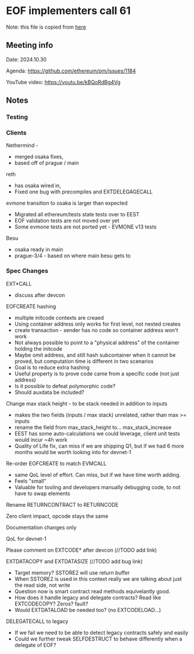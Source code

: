 # EOF implementers call 61

Note: this file is copied from [here](https://github.com/ethereum/pm/issues/1184#issuecomment-2447633714) 

## Meeting info

Date: 2024.10.30

Agenda: https://github.com/ethereum/pm/issues/1184

YouTube video: https://youtu.be/kBQoRdBg4Vg

## Notes


### Testing

### Clients

Nethermind -
 - merged osaka fixes,
 - based off of prague / main


reth
- has osaka wired in,
- Fixed one bug with precompiles and EXTDELEGAGECALL

evmone transition to osaka is larger than expected
- Migrated all ethereum/tests state tests over to EEST
- EOF validation tests are not moved over yet
- Some evmone tests are not ported yet - EVMONE v13 tests

Besu
- osaka ready in main
- prague-3/4 - based on where main besu gets to


### Spec Changes


EXT*CALL
- discuss after devcon

EOFCREATE hashing
- multiple initcode contexts are creaed
- Using container address only works for first level, not nested creates
- create transaction - sender has no code so container address won't work
- Not always possible to point to a "physical address" of the container holding the initcode
- Maybe omit address, and still hash subcontainer when it cannot be proved, but computation time is different in two scenarios
- Goal is to reduce extra hashing
- Useful property is to prove code came from a specific code (not just address)
- Is it possible to defeat polymorphic code?
- Should auxdata be included?

Change max stack height - to be stack needed in addition to inputs
- makes the two fields (inputs / max stack) unrelated, rather than max >= inputs
- rename the field from max_stack_height to... max_stack_increase
- EEST has some auto-calculations we could leverage, client unit tests would incur ~4h work
- Quality of Life fix, can miss if we are shipping Q1, but if we had 6 more months would be worth looking into for devnet-1

Re-order EOFCREATE to match EVMCALL
- same QoL level of effort. Can miss, but if we have time worth adding.
- Feels "small"
- Valuable for tooling and developers manually debugging code, to not have to swap elements

Rename RETURNCONTRACT to RETURNCODE

Zero client impact, opcode stays the same

Documentation changes only

QoL for devnet-1

Please comment on EXTCODE* after devcon (//TODO add link)

EXTDATACOPY and EXTDATASIZE (//TODO add bug link)
- Target memory? SSTORE2 will use return buffer
- When SSTORE2 is used in this context really we are talking about just the read side, not write
- Question now is smart contract read methods equivelantly good.
- How does it handle legacy and delegate contracts? Read like EXTCODECOPY? Zeros? fault?
- Would EXTDATALOAD be needed too? (no EXTCODELOAD...)

DELEGATECALL to legacy
- If we fail we need to be able to detect legacy contracts safely and easily
- Could we further tweak SELFDESTRUCT to behave differently when a delegate of EOF?